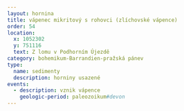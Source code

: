 ```yaml
---
layout: hornina
title: vápenec mikritový s rohovci (zlíchovské vápence)
order: 54
location:
  x: 1052302
  y: 751116
  text: Z lomu v Podhorním Újezdě
category: bohemikum-Barrandien-pražská pánev
type:
  name: sedimenty
  description: horniny usazené
events:
  - description: vznik vápence
    geologic-period: paleozoikum#devon
---
```



